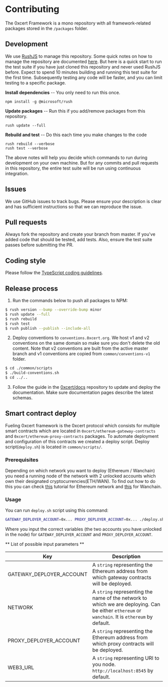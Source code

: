 # Contributing

The 0xcert Framework is a mono repository with all framework-related packages stored in the `/packages` folder.

## Development

We use [RushJS](https://rushjs.io) to manage this repository. Some quick notes on how to manage the repository are documented [here](https://gist.github.com/xpepermint/eecfc6ad6cd7c9f5dcda381aa255738d). But here is a quick start to run the test suite if you have just cloned this repository and never used RushJS before. Expect to spend 10 minutes building and running this test suite for the first time. Subsequently testing any code will be faster, and you can limit testing to a specific package.

**Install dependencies** -- You only need to run this once.

```
npm install -g @microsoft/rush
```

**Update packages** -- Run this if you add/remove packages from this repository.

```
rush update --full
```

**Rebuild and test** -- Do this each time you make changes to the code

```
rush rebuild --verbose
rush test --verbose
```

The above notes will help you decide which commands to run during development on your own machine. But for any commits and pull requests in this repository, the entire test suite will be run using continuous integration.

## Issues

We use GitHub issues to track bugs. Please ensure your description is clear and has sufficient instructions so that we can reproduce the issue.

## Pull requests

Always fork the repository and create your branch from master. If you've added code that should be tested, add tests. Also, ensure the test suite passes before submitting the PR.

## Coding style

Please follow the [TypeScript coding guidelines](https://github.com/Microsoft/TypeScript/wiki/Coding-guidelines).

## Release process

1. Run the commands below to push all packages to NPM:

```sh
$ rush version --bump --override-bump minor
$ rush update --full
$ rush rebuild
$ rush test
$ rush publish --publish --include-all
```

2. Deploy conventions to `conventions.0xcert.org`. We host v1 and v2 conventions on the same domain so make sure you don't delete the old content. Note that v2 conventions are built from the active master branch and v1 conventions are copied from `common/conventions-v1` folder.

```sh
$ cd ./common/scripts
$ ./build-conventions.sh
$ cd ../..
```

3. Follow the guide in the [0xcert/docs](https://github.com/0xcert/docs/blob/master/CONTRIBUTING.md) repository to update and deploy the documentation. Make sure documentation pages describe the latest schemas.

## Smart contract deploy

Fueling 0xcert framework is the 0xcert protocol which consists for multiple smart contracts which are located in `0xcert/ethereum-gateway-contracts` and `0xcert/ethereum-proxy-contracts` packages. To automate deployment and configuration of this contracts we created a deploy script. Deploy script(`deploy.sh`) is located in `common/scripts/`.

### Prerequisites

Depending on which network you want to deploy (Ethereum / Wanchain) you need a running node of the network with 2 unlocked accounts which own their designated cryptocurrencies(ETH/WAN).
To find out how to do this you can check [this](https://0xcert.org/news/0xcert-framework-tutorial-1-run-and-prepare-geth-node-for-backend-integration/) tutorial for Ethereum network and [this](https://0xcert.org/news/0xcert-framework-for-wanchain-tutorial-1-run-and-prepare-wanchain-test-node-for-backend-integration) for Wanchain.

### Usage

You can run `deploy.sh` script using this command:

```sh
GATEWAY_DEPLOYER_ACCOUNT=0x... PROXY_DEPLOYER_ACCOUNT=0x... ./deploy.sh
```

Where you input the correct variables (the two accounts you have unlocked in the node) for `GATEWAY_DEPLOYER_ACCOUNT` and `PROXY_DEPLOYER_ACCOUNT`.

** List of possible input parameters **

| Key | Description
|-|-
| GATEWAY_DEPLOYER_ACCOUNT | A `string` representing the Ethereum address from which gateway contracts will be deployed.
| NETWORK | A `string` representing the name of the network to which we are deploying. Can be either `ethereum` or `wanchain`. It is `ethereum` by default.
| PROXY_DEPLOYER_ACCOUNT | A `string` representing the Ethereum address from which proxy contracts will be deployed.
| WEB3_URL | A `string` representing URI to you node. `http://localhost:8545` by default.
